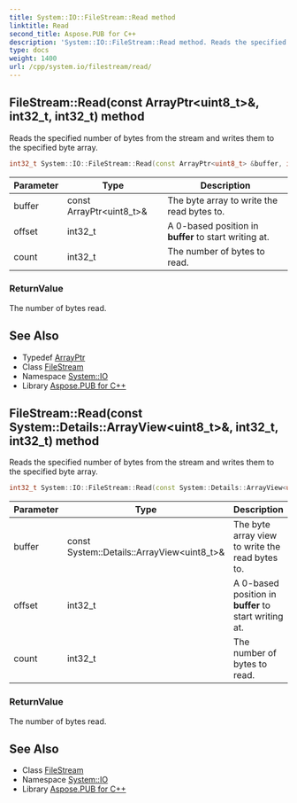 ```yaml
---
title: System::IO::FileStream::Read method
linktitle: Read
second_title: Aspose.PUB for C++
description: 'System::IO::FileStream::Read method. Reads the specified number of bytes from the stream and writes them to the specified byte array in C++.'
type: docs
weight: 1400
url: /cpp/system.io/filestream/read/
---
```

## FileStream::Read(const ArrayPtr\<uint8_t\>\&, int32_t, int32_t) method


Reads the specified number of bytes from the stream and writes them to the specified byte array.

```cpp
int32_t System::IO::FileStream::Read(const ArrayPtr<uint8_t> &buffer, int32_t offset, int32_t count) override
```


| Parameter | Type | Description |
| --- | --- | --- |
| buffer | const ArrayPtr\<uint8_t\>\& | The byte array to write the read bytes to. |
| offset | int32_t | A 0-based position in **buffer** to start writing at. |
| count | int32_t | The number of bytes to read. |

### ReturnValue

The number of bytes read.

## See Also

* Typedef [ArrayPtr](../../../system/arrayptr/)
* Class [FileStream](../)
* Namespace [System::IO](../../)
* Library [Aspose.PUB for C++](../../../)
## FileStream::Read(const System::Details::ArrayView\<uint8_t\>\&, int32_t, int32_t) method


Reads the specified number of bytes from the stream and writes them to the specified byte array.

```cpp
int32_t System::IO::FileStream::Read(const System::Details::ArrayView<uint8_t> &buffer, int32_t offset, int32_t count) override
```


| Parameter | Type | Description |
| --- | --- | --- |
| buffer | const System::Details::ArrayView\<uint8_t\>\& | The byte array view to write the read bytes to. |
| offset | int32_t | A 0-based position in **buffer** to start writing at. |
| count | int32_t | The number of bytes to read. |

### ReturnValue

The number of bytes read.

## See Also

* Class [FileStream](../)
* Namespace [System::IO](../../)
* Library [Aspose.PUB for C++](../../../)
